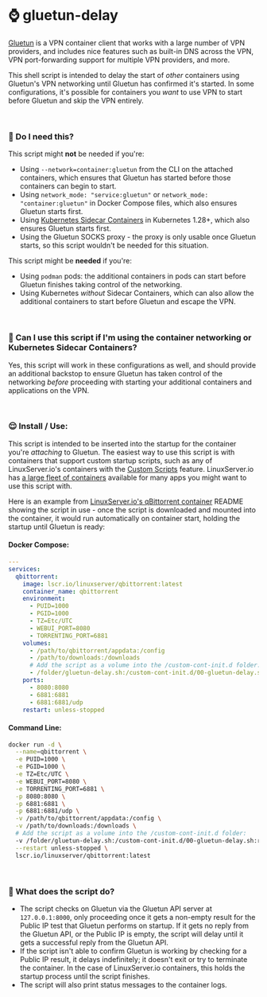 # ⌚ gluetun-delay 

[Gluetun](https://github.com/qdm12/gluetun) is a VPN container client that works with a large number of VPN providers, and includes nice features such as built-in DNS across the VPN, VPN port-forwarding support for multiple VPN providers, and more.

This shell script is intended to delay the start of _other_ containers using Gluetun's VPN networking until Gluetun has confirmed it's started. In some configurations, it's possible for containers you _want_ to use VPN to start before Gluetun and skip the VPN entirely.

&nbsp;

### 🤔 Do I need this?

This script might **not** be needed if you're:
* Using `--network=container:gluetun` from the CLI on the attached containers, which ensures that Gluetun has started before those containers can begin to start.
* Using `network_mode: "service:gluetun"` or `network_mode: "container:gluetun"` in Docker Compose files, which also ensures Gluetun starts first.
* Using [Kubernetes Sidecar Containers](https://kubernetes.io/docs/concepts/workloads/pods/sidecar-containers/) in Kubernetes 1.28+, which also ensures Gluetun starts first.
* Using the Gluetun SOCKS proxy - the proxy is only usable once Gluetun starts, so this script wouldn't be needed for this situation.

This script might be **needed** if you're:
* Using `podman` pods: the additional containers in pods can start before Gluetun finishes taking control of the networking.
* Using Kubernetes _without_ Sidecar Containers, which can also allow the additional containers to start before Gluetun and escape the VPN.

&nbsp;

### 🤨 Can I use this script if I'm using the container networking or Kubernetes Sidecar Containers?

Yes, this script will work in these configurations as well, and should provide an additional backstop to ensure Gluetun has taken control of the networking _before_ proceeding with starting your additional containers and applications on the VPN.

&nbsp;

### 😌 Install / Use:

This script is intended to be inserted into the startup for the container you're _attaching_ to Gluetun. The easiest way to use this script is with containers that support custom startup scripts, such as any of LinuxServer.io's containers with the [Custom Scripts](https://docs.linuxserver.io/general/container-customization/#custom-scripts) feature. LinuxServer.io has [a large fleet of containers](https://fleet.linuxserver.io/) available for many apps you might want to use this script with.

Here is an example from [LinuxServer.io's qBittorrent container](https://github.com/linuxserver/docker-qbittorrent) README showing the script in use - once the script is downloaded and mounted into the container, it would run automatically on container start, holding the startup until Gluetun is ready:

#### Docker Compose:
```yaml
---
services:
  qbittorrent:
    image: lscr.io/linuxserver/qbittorrent:latest
    container_name: qbittorrent
    environment:
      - PUID=1000
      - PGID=1000
      - TZ=Etc/UTC
      - WEBUI_PORT=8080
      - TORRENTING_PORT=6881
    volumes:
      - /path/to/qbittorrent/appdata:/config
      - /path/to/downloads:/downloads
      # Add the script as a volume into the /custom-cont-init.d folder:
      - /folder/gluetun-delay.sh:/custom-cont-init.d/00-gluetun-delay.sh:ro
    ports:
      - 8080:8080
      - 6881:6881
      - 6881:6881/udp
    restart: unless-stopped
```

#### Command Line:
```bash
docker run -d \
  --name=qbittorrent \
  -e PUID=1000 \
  -e PGID=1000 \
  -e TZ=Etc/UTC \
  -e WEBUI_PORT=8080 \
  -e TORRENTING_PORT=6881 \
  -p 8080:8080 \
  -p 6881:6881 \
  -p 6881:6881/udp \
  -v /path/to/qbittorrent/appdata:/config \
  -v /path/to/downloads:/downloads \
  # Add the script as a volume into the /custom-cont-init.d folder:
  -v /folder/gluetun-delay.sh:/custom-cont-init.d/00-gluetun-delay.sh:ro \
  --restart unless-stopped \
  lscr.io/linuxserver/qbittorrent:latest
```

&nbsp;

### 👀 What does the script do?

* The script checks on Gluetun via the Gluetun API server at `127.0.0.1:8000`, only proceeding once it gets a non-empty result for the Public IP test that Gluetun performs on startup. If it gets no reply from the Gluetun API, or the Public IP is empty, the script will delay until it gets a successful reply from the Gluetun API.
* If the script isn't able to confirm Gluetun is working by checking for a Public IP result, it delays indefinitely; it doesn't exit or try to terminate the container. In the case of LinuxServer.io containers, this holds the startup process until the script finishes.
* The script will also print status messages to the container logs.